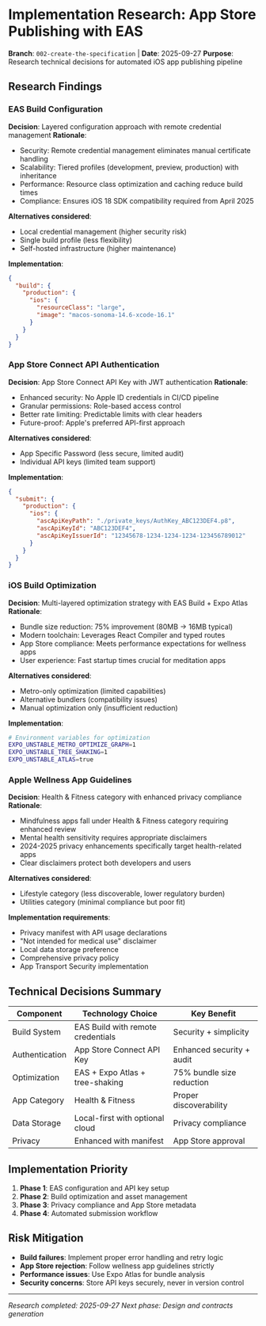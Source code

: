 # Implementation Research: App Store Publishing with EAS

**Branch**: `002-create-the-specification` | **Date**: 2025-09-27
**Purpose**: Research technical decisions for automated iOS app publishing pipeline

## Research Findings

### EAS Build Configuration

**Decision**: Layered configuration approach with remote credential management
**Rationale**:
- Security: Remote credential management eliminates manual certificate handling
- Scalability: Tiered profiles (development, preview, production) with inheritance
- Performance: Resource class optimization and caching reduce build times
- Compliance: Ensures iOS 18 SDK compatibility required from April 2025

**Alternatives considered**:
- Local credential management (higher security risk)
- Single build profile (less flexibility)
- Self-hosted infrastructure (higher maintenance)

**Implementation**:
```json
{
  "build": {
    "production": {
      "ios": {
        "resourceClass": "large",
        "image": "macos-sonoma-14.6-xcode-16.1"
      }
    }
  }
}
```

### App Store Connect API Authentication

**Decision**: App Store Connect API Key with JWT authentication
**Rationale**:
- Enhanced security: No Apple ID credentials in CI/CD pipeline
- Granular permissions: Role-based access control
- Better rate limiting: Predictable limits with clear headers
- Future-proof: Apple's preferred API-first approach

**Alternatives considered**:
- App Specific Password (less secure, limited audit)
- Individual API keys (limited team support)

**Implementation**:
```json
{
  "submit": {
    "production": {
      "ios": {
        "ascApiKeyPath": "./private_keys/AuthKey_ABC123DEF4.p8",
        "ascApiKeyId": "ABC123DEF4",
        "ascApiKeyIssuerId": "12345678-1234-1234-1234-123456789012"
      }
    }
  }
}
```

### iOS Build Optimization

**Decision**: Multi-layered optimization strategy with EAS Build + Expo Atlas
**Rationale**:
- Bundle size reduction: 75% improvement (80MB → 16MB typical)
- Modern toolchain: Leverages React Compiler and typed routes
- App Store compliance: Meets performance expectations for wellness apps
- User experience: Fast startup times crucial for meditation apps

**Alternatives considered**:
- Metro-only optimization (limited capabilities)
- Alternative bundlers (compatibility issues)
- Manual optimization only (insufficient reduction)

**Implementation**:
```bash
# Environment variables for optimization
EXPO_UNSTABLE_METRO_OPTIMIZE_GRAPH=1
EXPO_UNSTABLE_TREE_SHAKING=1
EXPO_UNSTABLE_ATLAS=true
```

### Apple Wellness App Guidelines

**Decision**: Health & Fitness category with enhanced privacy compliance
**Rationale**:
- Mindfulness apps fall under Health & Fitness category requiring enhanced review
- Mental health sensitivity requires appropriate disclaimers
- 2024-2025 privacy enhancements specifically target health-related apps
- Clear disclaimers protect both developers and users

**Alternatives considered**:
- Lifestyle category (less discoverable, lower regulatory burden)
- Utilities category (minimal compliance but poor fit)

**Implementation requirements**:
- Privacy manifest with API usage declarations
- "Not intended for medical use" disclaimer
- Local data storage preference
- Comprehensive privacy policy
- App Transport Security implementation

## Technical Decisions Summary

| Component | Technology Choice | Key Benefit |
|-----------|------------------|-------------|
| Build System | EAS Build with remote credentials | Security + simplicity |
| Authentication | App Store Connect API Key | Enhanced security + audit |
| Optimization | EAS + Expo Atlas + tree-shaking | 75% bundle size reduction |
| App Category | Health & Fitness | Proper discoverability |
| Data Storage | Local-first with optional cloud | Privacy compliance |
| Privacy | Enhanced with manifest | App Store approval |

## Implementation Priority

1. **Phase 1**: EAS configuration and API key setup
2. **Phase 2**: Build optimization and asset management
3. **Phase 3**: Privacy compliance and App Store metadata
4. **Phase 4**: Automated submission workflow

## Risk Mitigation

- **Build failures**: Implement proper error handling and retry logic
- **App Store rejection**: Follow wellness app guidelines strictly
- **Performance issues**: Use Expo Atlas for bundle analysis
- **Security concerns**: Store API keys securely, never in version control

---
*Research completed: 2025-09-27*
*Next phase: Design and contracts generation*